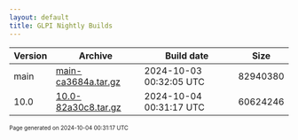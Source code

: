 ```yaml
---
layout: default
title: GLPI Nightly Builds
---
```


Version|Archive|Build date|Size
---|---|---|---
main|[main-ca3684a.tar.gz](main-ca3684a.tar.gz)|2024-10-03 00:32:05 UTC|82940380
10.0|[10.0-82a30c8.tar.gz](10.0-82a30c8.tar.gz)|2024-10-04 00:31:17 UTC|60624246

<font size="1">Page generated on 2024-10-04 00:31:17 UTC</font>
